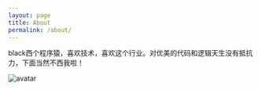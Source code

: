 ```yaml
---
layout: page
title: About
permalink: /about/
---
```


black西个程序猿，喜欢技术，喜欢这个行业。对优美的代码和逻辑天生没有抵抗力，下面当然不西我啦！


![avatar](https://ss1.bdstatic.com/70cFuXSh_Q1YnxGkpoWK1HF6hhy/it/u=3958198627,1494222824&fm=26&gp=0.jpg)


[jekyll-organization]: https://github.com/jekyll
